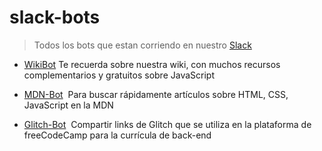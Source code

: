 # slack-bots
> Todos los bots que estan corriendo en nuestro [Slack](https://freecodecampba.org/chat)

- [WikiBot](https://github.com/FreeCodeCampBA/wikibot)
  Te recuerda sobre nuestra wiki, con muchos recursos complementarios y gratuitos sobre JavaScript
  
- [MDN-Bot](https://vejather.github.io/mdn-bot-landing-page) 
  Para buscar rápidamente artículos sobre HTML, CSS, JavaScript en la MDN
  
- [Glitch-Bot](http://solid-tugboat.glitch.me) 
  Compartir links de Glitch que se utiliza en la plataforma de freeCodeCamp para la currícula de back-end
